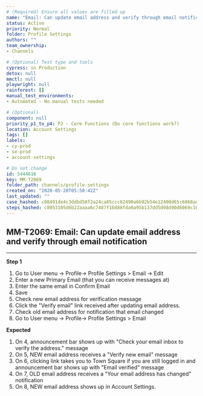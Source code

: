 ```yaml
---
# (Required) Ensure all values are filled up
name: "Email: Can update email address and verify through email notification"
status: Active
priority: Normal
folder: Profile Settings
authors: ""
team_ownership: 
- Channels

# (Optional) Test type and tools
cypress: in Production
detox: null
mmctl: null
playwright: null
rainforest: []
manual_test_environments: 
- Automated - No manual tests needed

# (Optional)
component: null
priority_p1_to_p4: P2 - Core Functions (Do core functions work?)
location: Account Settings
tags: []
labels: 
- cy-prod
- se-prod
- account-settings

# Do not change
id: 5444616
key: MM-T2069
folder_path: channels/profile-settings
created_on: "2020-05-20T05:50:42Z"
last_updated: ""
case_hashed: c08491de4c3ddbd50f2a24ca65ccc62490a6b92b54e12400d65c6868ad79517fe48748c420376579381e589463d9fbb6
steps_hashed: c8053105d6b22aaaa6c7487f1bd88fda9a95b137dd5d98d90d6069c10aa14748272b7fde85fe4312eedb451a4a5fbb5a
---
```


## MM-T2069: Email: Can update email address and verify through email notification

---

**Step 1**

1. Go to User menu -> Profile-> Profile Settings > Email -> Edit
2. Enter a new Primary Email (that you can receive messages at)
3. Enter the same email in Confirm Email
4. Save
5. Check new email address for verification message
6. Click the "Verify email" link received after updating email address.
7. Check old email address for notification that email changed
8. Go to User menu -> Profile-> Profile Settings > Email

**Expected**

1. On 4, announcement bar shows up with "Check your email inbox to verify the address." message
2. On 5, NEW email address receives a "Verify new email" message
3. On 6, clicking link takes you to Town Square if you are still logged in and announcement bar shows up with "Email verified" message
4. On 7, OLD email address receives a "Your email address has changed" notification
5. On 8, NEW email address shows up in Account Settings.
